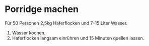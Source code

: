 # Porridge machen

Für 50 Personen 2,5kg Haferflocken und 7-15 Liter Wasser.

1. Wasser kochen.
2. Haferflocken langsam einrühren und 15 Minuten quellen lassen.
